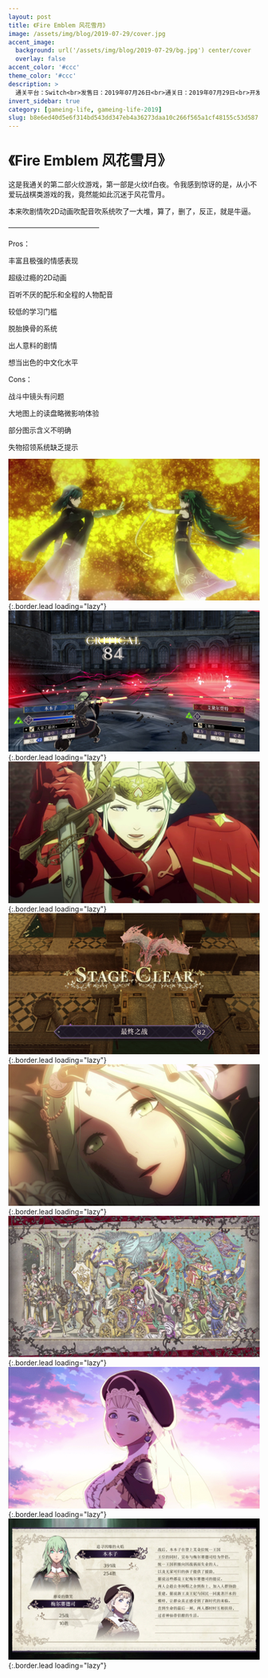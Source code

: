 ```yaml
---
layout: post
title: 《Fire Emblem 风花雪月》
image: /assets/img/blog/2019-07-29/cover.jpg
accent_image: 
  background: url('/assets/img/blog/2019-07-29/bg.jpg') center/cover
  overlay: false
accent_color: '#ccc'
theme_color: '#ccc'
description: >
  通关平台：Switch<br>发售日：2019年07月26日<br>通关日：2019年07月29日<br>开发商：Intelligent Systems, 光荣特库摩<br>发行商：Nintendo
invert_sidebar: true
category: [gameing-life, gameing-life-2019]
slug: b8e6ed40d5e6f314bd543dd347eb4a36273daa10c266f565a1cf48155c53d587
---
```


# 《Fire Emblem 风花雪月》

这是我通关的第二部火纹游戏，第一部是火纹if白夜。令我感到惊讶的是，从小不爱玩战棋类游戏的我，竟然能如此沉迷于风花雪月。

本来吹剧情吹2D动画吹配音吹系统吹了一大堆，算了，删了，反正，就是牛逼。

—————————————

Pros：

丰富且极强的情感表现

超级过瘾的2D动画

百听不厌的配乐和全程的人物配音

较低的学习门槛

脱胎换骨的系统

出人意料的剧情

想当出色的中文化水平

Cons：

战斗中镜头有问题

大地图上的读盘略微影响体验

部分图示含义不明确

失物招领系统缺乏提示

![](/assets/img/blog/2019-07-29/1.jpg){:.border.lead loading="lazy"}
![](/assets/img/blog/2019-07-29/2.jpg){:.border.lead loading="lazy"}
![](/assets/img/blog/2019-07-29/3.jpg){:.border.lead loading="lazy"}
![](/assets/img/blog/2019-07-29/4.jpg){:.border.lead loading="lazy"}
![](/assets/img/blog/2019-07-29/5.jpg){:.border.lead loading="lazy"}
![](/assets/img/blog/2019-07-29/6.jpg){:.border.lead loading="lazy"}
![](/assets/img/blog/2019-07-29/7.jpg){:.border.lead loading="lazy"}
![](/assets/img/blog/2019-07-29/8.jpg){:.border.lead loading="lazy"}

